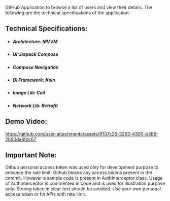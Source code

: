 GitHub Application to browse a list of users and view their details. The following are the technical specifications of the application:

## Technical Specifications:

- ##### Architecture: MVVM
- ##### UI:Jetpack Compose
- ##### Compose Navigation
- ##### DI Framework: Koin
- ##### Image Lib: Coil
- ##### Network Lib: Retrofit

## Demo Video:

https://github.com/user-attachments/assets/ff107c25-3263-4300-b386-2b50da6fdc67

## Important Note:
Github personal access token was used only for development purpose to enhance the rate limit. Github blocks any access tokens present in the commit.
However a sample code is present in AuthInterceptor class. Usage of AuthInterceptor is commented in code and is used for illustration purpose only. Storing token in clear text should be avoided. Use your own personal access token or hit APIs with rate limit.
